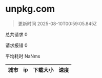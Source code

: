 
  # unpkg.com

  > 更新时间 2025-08-10T00:59:05.845Z
  
  总共请求 0

  请求报错 0

  平均耗时 NaNms

|城市|ip|下载大小|速度|
|-----|----------|---|---|

  